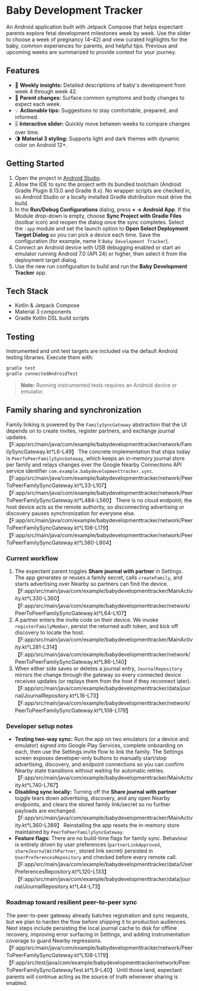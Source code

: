 # Baby Development Tracker

An Android application built with Jetpack Compose that helps expectant parents explore fetal development milestones week by week. Use the slider to choose a week of pregnancy (4–42) and view curated highlights for the baby, common experiences for parents, and helpful tips. Previous and upcoming weeks are summarized to provide context for your journey.

## Features

- 📅 **Weekly insights:** Detailed descriptions of baby's development from week 4 through week 42.
- 🤰 **Parent changes:** Surface common symptoms and body changes to expect each week.
- 💡 **Actionable tips:** Suggestions to stay comfortable, prepared, and informed.
- 🎚️ **Interactive slider:** Quickly move between weeks to compare changes over time.
- 🌗 **Material 3 styling:** Supports light and dark themes with dynamic color on Android 12+.

## Getting Started

1. Open the project in [Android Studio](https://developer.android.com/studio).
2. Allow the IDE to sync the project with its bundled toolchain (Android Gradle Plugin 8.13.0 and Gradle 9.x). No wrapper scripts are checked in, so Android Studio or a locally installed Gradle distribution must drive the build.
3. In the **Run/Debug Configurations** dialog, press **+ → Android App**. If the Module drop-down is empty, choose **Sync Project with Gradle Files** (toolbar icon) and reopen the dialog once the sync completes. Select the `:app` module and set the launch option to **Open Select Deployment Target Dialog** so you can pick a device each time. Save the configuration (for example, name it `Baby Development Tracker`).
4. Connect an Android device with USB debugging enabled or start an emulator running Android 7.0 (API 24) or higher, then select it from the deployment target dialog.
5. Use the new run configuration to build and run the **Baby Development Tracker** app.

## Tech Stack

- Kotlin & Jetpack Compose
- Material 3 components
- Gradle Kotlin DSL build scripts

## Testing

Instrumented and unit test targets are included via the default Android testing libraries. Execute them with:

```bash
gradle test
gradle connectedAndroidTest
```

> **Note:** Running instrumented tests requires an Android device or emulator.

## Family sharing and synchronization

Family linking is powered by the `FamilySyncGateway` abstraction that the UI depends on to create invites, register partners, and exchange journal updates.【F:app/src/main/java/com/example/babydevelopmenttracker/network/FamilySyncGateway.kt†L6-L49】 The concrete implementation that ships today is `PeerToPeerFamilySyncGateway`, which keeps an in-memory journal store per family and relays changes over the Google Nearby Connections API service identifier `com.example.babydevelopmenttracker.sync`.【F:app/src/main/java/com/example/babydevelopmenttracker/network/PeerToPeerFamilySyncGateway.kt†L33-L107】【F:app/src/main/java/com/example/babydevelopmenttracker/network/PeerToPeerFamilySyncGateway.kt†L484-L560】 There is no cloud endpoint; the host device acts as the remote authority, so disconnecting advertising or discovery pauses synchronization for everyone else.【F:app/src/main/java/com/example/babydevelopmenttracker/network/PeerToPeerFamilySyncGateway.kt†L108-L179】【F:app/src/main/java/com/example/babydevelopmenttracker/network/PeerToPeerFamilySyncGateway.kt†L560-L604】

### Current workflow

1. The expectant parent toggles **Share journal with partner** in Settings. The app generates or reuses a family secret, calls `createFamily`, and starts advertising over Nearby so partners can find the device.【F:app/src/main/java/com/example/babydevelopmenttracker/MainActivity.kt†L330-L360】【F:app/src/main/java/com/example/babydevelopmenttracker/network/PeerToPeerFamilySyncGateway.kt†L64-L107】
2. A partner enters the invite code on their device. We invoke `registerFamilyMember`, persist the returned auth token, and kick off discovery to locate the host.【F:app/src/main/java/com/example/babydevelopmenttracker/MainActivity.kt†L281-L314】【F:app/src/main/java/com/example/babydevelopmenttracker/network/PeerToPeerFamilySyncGateway.kt†L86-L140】
3. When either side saves or deletes a journal entry, `JournalRepository` mirrors the change through the gateway so every connected device receives updates (or replays them from the host if they reconnect later).【F:app/src/main/java/com/example/babydevelopmenttracker/data/journal/JournalRepository.kt†L16-L73】【F:app/src/main/java/com/example/babydevelopmenttracker/network/PeerToPeerFamilySyncGateway.kt†L108-L179】

### Developer setup notes

- **Testing two-way sync:** Run the app on two emulators (or a device and emulator) signed into Google Play Services, complete onboarding on each, then use the Settings invite flow to link the family. The Settings screen exposes developer-only buttons to manually start/stop advertising, discovery, and endpoint connections so you can confirm Nearby state transitions without waiting for automatic retries.【F:app/src/main/java/com/example/babydevelopmenttracker/MainActivity.kt†L740-L767】
- **Disabling sync locally:** Turning off the **Share journal with partner** toggle tears down advertising, discovery, and any open Nearby endpoints, and clears the stored family link/secret so no further payloads are exchanged.【F:app/src/main/java/com/example/babydevelopmenttracker/MainActivity.kt†L360-L389】 Reinstalling the app resets the in-memory store maintained by `PeerToPeerFamilySyncGateway`.
- **Feature flags:** There are no build-time flags for family sync. Behaviour is entirely driven by user preferences (`partnerLinkApproved`, `shareJournalWithPartner`, stored link secret) persisted in `UserPreferencesRepository` and checked before every remote call.【F:app/src/main/java/com/example/babydevelopmenttracker/data/UserPreferencesRepository.kt†L120-L133】【F:app/src/main/java/com/example/babydevelopmenttracker/data/journal/JournalRepository.kt†L44-L73】

### Roadmap toward resilient peer-to-peer sync

The peer-to-peer gateway already batches registration and sync requests, but we plan to harden the flow before shipping it to production audiences. Next steps include persisting the local journal cache to disk for offline recovery, improving error surfacing in Settings, and adding instrumentation coverage to guard Nearby regressions.【F:app/src/main/java/com/example/babydevelopmenttracker/network/PeerToPeerFamilySyncGateway.kt†L108-L179】【F:app/src/test/java/com/example/babydevelopmenttracker/network/PeerToPeerFamilySyncGatewayTest.kt†L9-L40】 Until those land, expectant parents will continue acting as the source of truth whenever sharing is enabled.
